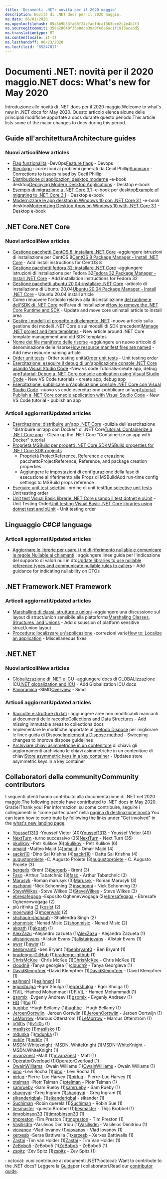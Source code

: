 ```yaml
---
title: 'Documenti .NET: novità per il 2020 maggio'
description: Novità di .NET docs per il 2020 maggio.
ms.date: 06/01/2020
ms.openlocfilehash: 05a5b9b33fa68f24cfadfdca1363bce2c2e4b2f3
ms.sourcegitcommit: 358a28048f36a8dca39a9fe6e6ac1f1913acadd5
ms.translationtype: MT
ms.contentlocale: it-IT
ms.lasthandoff: 06/23/2020
ms.locfileid: "85247817"
---
```

# <a name="net-docs-whats-new-for-may-2020"></a><span data-ttu-id="77731-103">Documenti .NET: novità per il 2020 maggio</span><span class="sxs-lookup"><span data-stu-id="77731-103">.NET docs: What's new for May 2020</span></span>

<span data-ttu-id="77731-104">Introduzione alle novità di .NET docs per il 2020 maggio.</span><span class="sxs-lookup"><span data-stu-id="77731-104">Welcome to what's new in .NET docs for May 2020.</span></span> <span data-ttu-id="77731-105">Questo articolo elenca alcune delle principali modifiche apportate a docs durante questo periodo.</span><span class="sxs-lookup"><span data-stu-id="77731-105">This article lists some of the major changes to docs during this period.</span></span>

## <a name="architecture-guides"></a><span data-ttu-id="77731-106">Guide all'architettura</span><span class="sxs-lookup"><span data-stu-id="77731-106">Architecture guides</span></span>

### <a name="new-articles"></a><span data-ttu-id="77731-107">Nuovi articoli</span><span class="sxs-lookup"><span data-stu-id="77731-107">New articles</span></span>

- <span data-ttu-id="77731-108">[Flag funzionalità](../architecture/cloud-native/feature-flags.md) -DevOps</span><span class="sxs-lookup"><span data-stu-id="77731-108">[Feature flags](../architecture/cloud-native/feature-flags.md) - Devops</span></span>
- <span data-ttu-id="77731-109">[Riepilogo](../architecture/cloud-native/summary.md) : correzioni ai problemi generati da Cecil Phillip</span><span class="sxs-lookup"><span data-stu-id="77731-109">[Summary](../architecture/cloud-native/summary.md) - Corrections to issues raised by Cecil Phillip</span></span>
- <span data-ttu-id="77731-110">[Distribuzione di applicazioni desktop moderne](../architecture/modernize-desktop/deploy-modern-applications.md) -e-book desktop</span><span class="sxs-lookup"><span data-stu-id="77731-110">[Deploying Modern Desktop Applications](../architecture/modernize-desktop/deploy-modern-applications.md) - Desktop e-book</span></span>
- <span data-ttu-id="77731-111">[Esempio di migrazione a .NET Core 3,1](../architecture/modernize-desktop/example-migration-core.md) -e-book per desktop</span><span class="sxs-lookup"><span data-stu-id="77731-111">[Example of migrating to .NET Core 3.1](../architecture/modernize-desktop/example-migration-core.md) - Desktop e-book</span></span>
- <span data-ttu-id="77731-112">[Modernizzare le app desktop in Windows 10 con .NET Core 3,1](../architecture/modernize-desktop/index.md) -e-book desktop</span><span class="sxs-lookup"><span data-stu-id="77731-112">[Modernizing Desktop Apps on Windows 10 with .NET Core 3.1](../architecture/modernize-desktop/index.md) - Desktop e-book</span></span>

## <a name="net-core"></a><span data-ttu-id="77731-113">.NET Core</span><span class="sxs-lookup"><span data-stu-id="77731-113">.NET Core</span></span>

### <a name="new-articles"></a><span data-ttu-id="77731-114">Nuovi articoli</span><span class="sxs-lookup"><span data-stu-id="77731-114">New articles</span></span>

- <span data-ttu-id="77731-115">[Gestione pacchetti CentOS 8: installare .NET Core](../core/install/linux-package-manager-centos8.md) -aggiungere istruzioni di installazione per CentOS 8</span><span class="sxs-lookup"><span data-stu-id="77731-115">[CentOS 8 Package Manager - Install .NET Core](../core/install/linux-package-manager-centos8.md) - Add install instructions for CentOS 8</span></span>
- <span data-ttu-id="77731-116">[Gestione pacchetti fedora 32: installare .NET Core](../core/install/linux-package-manager-fedora32.md) -aggiungere istruzioni di installazione per Fedora 32</span><span class="sxs-lookup"><span data-stu-id="77731-116">[Fedora 32 Package Manager - Install .NET Core](../core/install/linux-package-manager-fedora32.md) - Add installation instructions for Fedora 32</span></span>
- <span data-ttu-id="77731-117">[Gestione pacchetti ubuntu 20,04-installare .NET Core](../core/install/linux-package-manager-ubuntu-2004.md) -articolo di installazione di Ubuntu 20,04</span><span class="sxs-lookup"><span data-stu-id="77731-117">[Ubuntu 20.04 Package Manager - Install .NET Core](../core/install/linux-package-manager-ubuntu-2004.md) - Ubuntu 20.04 install article</span></span>
- <span data-ttu-id="77731-118">Come rimuovere l'articolo relativo alla disinstallazione [del runtime e dell'SDK di .NET Core](../core/install/remove-runtime-sdk-versions.md) nell'area di installazione</span><span class="sxs-lookup"><span data-stu-id="77731-118">[How to remove the .NET Core Runtime and SDK](../core/install/remove-runtime-sdk-versions.md) - Update and move core uninstall article to install area</span></span>
- <span data-ttu-id="77731-119">[Gestire i modelli di progetto e di elemento .NET](../core/install/templates.md) -nuovo articolo sulla gestione dei modelli .NET Core e sui modelli di SDK precedenti</span><span class="sxs-lookup"><span data-stu-id="77731-119">[Manage .NET project and item templates](../core/install/templates.md) - New article around .NET Core template management and old SDK templates</span></span>
- <span data-ttu-id="77731-120">[Nome dei file manifesto delle risorse](../core/resources/manifest-file-names.md) -aggiungere un nuovo articolo di denominazione delle risorse</span><span class="sxs-lookup"><span data-stu-id="77731-120">[How resource manifest files are named](../core/resources/manifest-file-names.md) - Add new resource naming article</span></span>
- <span data-ttu-id="77731-121">[Order unit tests](../core/testing/order-unit-tests.md) -Order testing unità</span><span class="sxs-lookup"><span data-stu-id="77731-121">[Order unit tests](../core/testing/order-unit-tests.md) - Unit testing order</span></span>
- <span data-ttu-id="77731-122">[Esercitazione: eseguire il debug di un'applicazione console .NET Core usando Visual Studio Code](../core/tutorials/debugging-with-visual-studio-code.md) -New vs code Tutorials-create app, debug app</span><span class="sxs-lookup"><span data-stu-id="77731-122">[Tutorial: Debug a .NET Core console application using Visual Studio Code](../core/tutorials/debugging-with-visual-studio-code.md) - New VS Code tutorials - create app, debug app</span></span>
- <span data-ttu-id="77731-123">[Esercitazione: pubblicare un'applicazione console .NET Core con Visual Studio Code](../core/tutorials/publishing-with-visual-studio-code.md) -nuovo vs code esercitazione-pubblicare un'app</span><span class="sxs-lookup"><span data-stu-id="77731-123">[Tutorial: Publish a .NET Core console application with Visual Studio Code](../core/tutorials/publishing-with-visual-studio-code.md) - New VS Code tutorial - publish an app</span></span>

### <a name="updated-articles"></a><span data-ttu-id="77731-124">Articoli aggiornati</span><span class="sxs-lookup"><span data-stu-id="77731-124">Updated articles</span></span>

- <span data-ttu-id="77731-125">[Esercitazione: distribuire un'app .NET Core](../core/docker/build-container.md) -pulizia dell'esercitazione "distribuire un'app con Docker" di .NET Core</span><span class="sxs-lookup"><span data-stu-id="77731-125">[Tutorial: Containerize a .NET Core app](../core/docker/build-container.md) - Clean up the .NET Core "Containerize an app with Docker" tutorial</span></span>
- [<span data-ttu-id="77731-126">Proprietà MSBuild per progetti .NET Core SDK</span><span class="sxs-lookup"><span data-stu-id="77731-126">MSBuild properties for .NET Core SDK projects</span></span>](../core/project-sdk/msbuild-props.md)
  - <span data-ttu-id="77731-127">Proprietà ProjectReference, Reference e creazione pacchetto</span><span class="sxs-lookup"><span data-stu-id="77731-127">ProjectReference, Reference, and package creation properties</span></span>
  - <span data-ttu-id="77731-128">Aggiungere le impostazioni di configurazione della fase di esecuzione al riferimento alle Props di MSBuild</span><span class="sxs-lookup"><span data-stu-id="77731-128">Add run-time config settings to MSBuild props reference</span></span>
- <span data-ttu-id="77731-129">[Eseguire unit test selettivi](../core/testing/selective-unit-tests.md) -ordine di unit test</span><span class="sxs-lookup"><span data-stu-id="77731-129">[Run selective unit tests](../core/testing/selective-unit-tests.md) - Unit testing order</span></span>
- <span data-ttu-id="77731-130">[Unit test Visual Basic librerie .NET Core usando il test dotnet e xUnit](../core/testing/unit-testing-visual-basic-with-dotnet-test.md) -Unit Testing Order</span><span class="sxs-lookup"><span data-stu-id="77731-130">[Unit testing Visual Basic .NET Core libraries using dotnet test and xUnit](../core/testing/unit-testing-visual-basic-with-dotnet-test.md) - Unit testing order</span></span>

## <a name="c-language"></a><span data-ttu-id="77731-131">Linguaggio C#</span><span class="sxs-lookup"><span data-stu-id="77731-131">C# language</span></span>

### <a name="updated-articles"></a><span data-ttu-id="77731-132">Articoli aggiornati</span><span class="sxs-lookup"><span data-stu-id="77731-132">Updated articles</span></span>

- <span data-ttu-id="77731-133">[Aggiornare le librerie per usare i tipi di riferimento nullable e comunicare le regole Nullable ai chiamanti](../csharp/nullable-migration-strategies.md) : aggiungere linee guida per l'indicazione del supporto di valori null in dto</span><span class="sxs-lookup"><span data-stu-id="77731-133">[Update libraries to use nullable reference types and communicate nullable rules to callers](../csharp/nullable-migration-strategies.md) - Add guidance for indicating nullability on DTOs</span></span>

## <a name="net-framework"></a><span data-ttu-id="77731-134">.NET Framework</span><span class="sxs-lookup"><span data-stu-id="77731-134">.NET Framework</span></span>

### <a name="updated-articles"></a><span data-ttu-id="77731-135">Articoli aggiornati</span><span class="sxs-lookup"><span data-stu-id="77731-135">Updated articles</span></span>

- <span data-ttu-id="77731-136">[Marshalling di classi, strutture e unioni](../framework/interop/marshaling-classes-structures-and-unions.md) -aggiungere una discussione sul layout di struct/union sensibile alla piattaforma</span><span class="sxs-lookup"><span data-stu-id="77731-136">[Marshaling Classes, Structures, and Unions](../framework/interop/marshaling-classes-structures-and-unions.md) - Add discussion of platform sensitive struct/union layout</span></span>
- <span data-ttu-id="77731-137">[Procedura: localizzare un'applicazione](../framework/wpf/advanced/how-to-localize-an-application.md) -correzioni varie</span><span class="sxs-lookup"><span data-stu-id="77731-137">[How to: Localize an application](../framework/wpf/advanced/how-to-localize-an-application.md) - Miscellaneous fixes</span></span>

## <a name="net"></a><span data-ttu-id="77731-138">.NET</span><span class="sxs-lookup"><span data-stu-id="77731-138">.NET</span></span>

### <a name="new-articles"></a><span data-ttu-id="77731-139">Nuovi articoli</span><span class="sxs-lookup"><span data-stu-id="77731-139">New articles</span></span>

- <span data-ttu-id="77731-140">[Globalizzazione di .NET e ICU](../standard/globalization-localization/globalization-icu.md) -aggiungere docs di GLOBALIzzazione ICU</span><span class="sxs-lookup"><span data-stu-id="77731-140">[.NET globalization and ICU](../standard/globalization-localization/globalization-icu.md) - Add Globalization ICU docs</span></span>
- <span data-ttu-id="77731-141">[Panoramica](../standard/simd.md) -SIMD</span><span class="sxs-lookup"><span data-stu-id="77731-141">[Overview](../standard/simd.md) - Simd</span></span>

### <a name="updated-articles"></a><span data-ttu-id="77731-142">Articoli aggiornati</span><span class="sxs-lookup"><span data-stu-id="77731-142">Updated articles</span></span>

- <span data-ttu-id="77731-143">[Raccolte e strutture di dati](../standard/collections/index.md) : aggiungere aree non modificabili mancanti ai documenti delle raccolte</span><span class="sxs-lookup"><span data-stu-id="77731-143">[Collections and Data Structures](../standard/collections/index.md) - Add missing immutable areas to collections docs</span></span>
- <span data-ttu-id="77731-144">Implementare le modifiche apportate al [metodo Dispose](../standard/garbage-collection/implementing-dispose.md) per migliorare le linee guida di Dispose</span><span class="sxs-lookup"><span data-stu-id="77731-144">[Implement a Dispose method](../standard/garbage-collection/implementing-dispose.md) - Sweeping changes to improve dispose guidelines</span></span>
- <span data-ttu-id="77731-145">[Archiviare chiavi asimmetriche in un contenitore](../standard/security/how-to-store-asymmetric-keys-in-a-key-container.md) di chiavi: gli aggiornamenti archiviano le chiavi asimmetriche in un contenitore di chiavi</span><span class="sxs-lookup"><span data-stu-id="77731-145">[Store asymmetric keys in a key container](../standard/security/how-to-store-asymmetric-keys-in-a-key-container.md) - Updates store asymmetric keys in a key container</span></span>

## <a name="community-contributors"></a><span data-ttu-id="77731-146">Collaboratori della community</span><span class="sxs-lookup"><span data-stu-id="77731-146">Community contributors</span></span>

<span data-ttu-id="77731-147">I seguenti utenti hanno contribuito alla documentazione di .NET nel 2020 maggio.</span><span class="sxs-lookup"><span data-stu-id="77731-147">The following people have contributed to .NET docs in May 2020.</span></span> <span data-ttu-id="77731-148">Grazie!</span><span class="sxs-lookup"><span data-stu-id="77731-148">Thank you!</span></span> <span data-ttu-id="77731-149">Per informazioni su come contribuire, seguire i collegamenti in "come partecipare" nella [pagina di destinazione novità](index.yml).</span><span class="sxs-lookup"><span data-stu-id="77731-149">You can learn how to contribute by following the links under "Get involved" in the [what's new landing page](index.yml).</span></span>

- <span data-ttu-id="77731-150">[Youssef1313](https://github.com/Youssef1313) -Youssef Victor (40)</span><span class="sxs-lookup"><span data-stu-id="77731-150">[Youssef1313](https://github.com/Youssef1313) - Youssef Victor (40)</span></span>
- <span data-ttu-id="77731-151">[NextTurn](https://github.com/NextTurn) -turno successivo (35)</span><span class="sxs-lookup"><span data-stu-id="77731-151">[NextTurn](https://github.com/NextTurn) - Next Turn (35)</span></span>
- <span data-ttu-id="77731-152">[pkulikov](https://github.com/pkulikov) -Petr Kulikov (6)</span><span class="sxs-lookup"><span data-stu-id="77731-152">[pkulikov](https://github.com/pkulikov) - Petr Kulikov (6)</span></span>
- <span data-ttu-id="77731-153">[omajid](https://github.com/omajid) -Matteo Majid (4)</span><span class="sxs-lookup"><span data-stu-id="77731-153">[omajid](https://github.com/omajid) - Omair Majid (4)</span></span>
- <span data-ttu-id="77731-154">[sackri10](https://github.com/sackri10) -Dino Sai Krishna (4)</span><span class="sxs-lookup"><span data-stu-id="77731-154">[sackri10](https://github.com/sackri10) - Datta Sai Krishna (4)</span></span>
- <span data-ttu-id="77731-155">[augustoproiete](https://github.com/augustoproiete) -C. Augusto Proiete (3)</span><span class="sxs-lookup"><span data-stu-id="77731-155">[augustoproiete](https://github.com/augustoproiete) - C. Augusto Proiete (3)</span></span>
- <span data-ttu-id="77731-156">[bergerb](https://github.com/bergerb) -Brent (3)</span><span class="sxs-lookup"><span data-stu-id="77731-156">[bergerb](https://github.com/bergerb) - Brent (3)</span></span>
- <span data-ttu-id="77731-157">[Faso](https://github.com/faso) -Arthur Tabatchnic (3)</span><span class="sxs-lookup"><span data-stu-id="77731-157">[faso](https://github.com/faso) - Arthur Tabatchnic (3)</span></span>
- <span data-ttu-id="77731-158">[Marusyk](https://github.com/Marusyk) -Roman marusyk (3)</span><span class="sxs-lookup"><span data-stu-id="77731-158">[Marusyk](https://github.com/Marusyk) - Roman Marusyk (3)</span></span>
- <span data-ttu-id="77731-159">[nschonni](https://github.com/nschonni) -Nick Schonning (3)</span><span class="sxs-lookup"><span data-stu-id="77731-159">[nschonni](https://github.com/nschonni) - Nick Schonning (3)</span></span>
- <span data-ttu-id="77731-160">[SteveWilkes](https://github.com/SteveWilkes) -Steve Wilkes (3)</span><span class="sxs-lookup"><span data-stu-id="77731-160">[SteveWilkes](https://github.com/SteveWilkes) - Steve Wilkes (3)</span></span>
- <span data-ttu-id="77731-161">[ebresafegaga](https://github.com/ebresafegaga) -Esposito Oghenevwogaga (2)</span><span class="sxs-lookup"><span data-stu-id="77731-161">[ebresafegaga](https://github.com/ebresafegaga) - Ebresafe Oghenevwogaga (2)</span></span>
- <span data-ttu-id="77731-162">più rifinita [(2](https://github.com/kosist) )</span><span class="sxs-lookup"><span data-stu-id="77731-162">[kosist](https://github.com/kosist) (2)</span></span>
- <span data-ttu-id="77731-163">[moerwald](https://github.com/moerwald) (2)</span><span class="sxs-lookup"><span data-stu-id="77731-163">[moerwald](https://github.com/moerwald) (2)</span></span>
- <span data-ttu-id="77731-164">[shchauh-](https://github.com/shchauh)</span><span class="sxs-lookup"><span data-stu-id="77731-164">[shchauh](https://github.com/shchauh) - Shailendra Singh (2)</span></span>
- <span data-ttu-id="77731-165">[shonmisic](https://github.com/shonmisic) -Nenad Misic (2)</span><span class="sxs-lookup"><span data-stu-id="77731-165">[shonmisic](https://github.com/shonmisic) - Nenad Misic (2)</span></span>
- <span data-ttu-id="77731-166">[akpath](https://github.com/akpath) (1)</span><span class="sxs-lookup"><span data-stu-id="77731-166">[akpath](https://github.com/akpath) (1)</span></span>
- <span data-ttu-id="77731-167">[AlexZazu](https://github.com/AlexZazu) -Alejandro zazueta (1)</span><span class="sxs-lookup"><span data-stu-id="77731-167">[AlexZazu](https://github.com/AlexZazu) - Alejandro Zazueta (1)</span></span>
- <span data-ttu-id="77731-168">[alistairjevans](https://github.com/alistairjevans) -Alistair Evans (1)</span><span class="sxs-lookup"><span data-stu-id="77731-168">[alistairjevans](https://github.com/alistairjevans) - Alistair Evans (1)</span></span>
- <span data-ttu-id="77731-169">[awsr](https://github.com/awsr) (1)</span><span class="sxs-lookup"><span data-stu-id="77731-169">[awsr](https://github.com/awsr) (1)</span></span>
- <span data-ttu-id="77731-170">[benbryant0](https://github.com/benbryant0) -ben Bryant (1)</span><span class="sxs-lookup"><span data-stu-id="77731-170">[benbryant0](https://github.com/benbryant0) - Ben Bryant (1)</span></span>
- <span data-ttu-id="77731-171">[bradengc-GitHub](https://github.com/bradengc-github) (1)</span><span class="sxs-lookup"><span data-stu-id="77731-171">[bradengc-github](https://github.com/bradengc-github) (1)</span></span>
- <span data-ttu-id="77731-172">[ChrisMcKee](https://github.com/ChrisMcKee) -Chris McKee (1)</span><span class="sxs-lookup"><span data-stu-id="77731-172">[ChrisMcKee](https://github.com/ChrisMcKee) - Chris McKee (1)</span></span>
- <span data-ttu-id="77731-173">[cloudn9](https://github.com/cloudn9) -Tanya georgiea (1)</span><span class="sxs-lookup"><span data-stu-id="77731-173">[cloudn9](https://github.com/cloudn9) - Tanya Georgieva (1)</span></span>
- <span data-ttu-id="77731-174">[DavidKlempfner](https://github.com/DavidKlempfner) -David Klempfner (1)</span><span class="sxs-lookup"><span data-stu-id="77731-174">[DavidKlempfner](https://github.com/DavidKlempfner) - David Klempfner (1)</span></span>
- <span data-ttu-id="77731-175">[eajhnsn1](https://github.com/eajhnsn1) (1)</span><span class="sxs-lookup"><span data-stu-id="77731-175">[eajhnsn1](https://github.com/eajhnsn1) (1)</span></span>
- <span data-ttu-id="77731-176">[egorshulga](https://github.com/egorshulga) -Egor Shulga (1)</span><span class="sxs-lookup"><span data-stu-id="77731-176">[egorshulga](https://github.com/egorshulga) - Egor Shulga (1)</span></span>
- <span data-ttu-id="77731-177">[FIVIL](https://github.com/FIVIL) -Hamed Mohammadi (1)</span><span class="sxs-lookup"><span data-stu-id="77731-177">[FIVIL](https://github.com/FIVIL) - Hamed Mohammadi (1)</span></span>
- <span data-ttu-id="77731-178">[gsomix](https://github.com/gsomix) -Evgeniy Andreev (1)</span><span class="sxs-lookup"><span data-stu-id="77731-178">[gsomix](https://github.com/gsomix) - Evgeniy Andreev (1)</span></span>
- <span data-ttu-id="77731-179">[HG](https://github.com/hg) (1)</span><span class="sxs-lookup"><span data-stu-id="77731-179">[hg](https://github.com/hg) (1)</span></span>
- <span data-ttu-id="77731-180">[hughbe](https://github.com/hughbe) -Hugh Bellamy (1)</span><span class="sxs-lookup"><span data-stu-id="77731-180">[hughbe](https://github.com/hughbe) - Hugh Bellamy (1)</span></span>
- <span data-ttu-id="77731-181">[JeroenOortwijn](https://github.com/JeroenOortwijn) -Jeroen Oortwijn (1)</span><span class="sxs-lookup"><span data-stu-id="77731-181">[JeroenOortwijn](https://github.com/JeroenOortwijn) - Jeroen Oortwijn (1)</span></span>
- <span data-ttu-id="77731-182">[LeMorrow](https://github.com/LeMorrow) -Marcus Otterström (1)</span><span class="sxs-lookup"><span data-stu-id="77731-182">[LeMorrow](https://github.com/LeMorrow) - Marcus Otterström (1)</span></span>
- <span data-ttu-id="77731-183">[lv1il0s](https://github.com/lv1il0s) (1)</span><span class="sxs-lookup"><span data-stu-id="77731-183">[lv1il0s](https://github.com/lv1il0s) (1)</span></span>
- <span data-ttu-id="77731-184">[maslisko](https://github.com/maslisko) (1)</span><span class="sxs-lookup"><span data-stu-id="77731-184">[maslisko](https://github.com/maslisko) (1)</span></span>
- <span data-ttu-id="77731-185">[mdunka](https://github.com/mdunka) (1)</span><span class="sxs-lookup"><span data-stu-id="77731-185">[mdunka](https://github.com/mdunka) (1)</span></span>
- <span data-ttu-id="77731-186">[mrlife](https://github.com/mrlife) (1)</span><span class="sxs-lookup"><span data-stu-id="77731-186">[mrlife](https://github.com/mrlife) (1)</span></span>
- <span data-ttu-id="77731-187">[MSDN-Whiteknight](https://github.com/MSDN-WhiteKnight) -MSDN. WhiteKnight (1)</span><span class="sxs-lookup"><span data-stu-id="77731-187">[MSDN-WhiteKnight](https://github.com/MSDN-WhiteKnight) - MSDN.WhiteKnight (1)</span></span>
- <span data-ttu-id="77731-188">[mvanzoest](https://github.com/mvanzoest) -Matt (1)</span><span class="sxs-lookup"><span data-stu-id="77731-188">[mvanzoest](https://github.com/mvanzoest) - Matt (1)</span></span>
- <span data-ttu-id="77731-189">[OperatorOverload](https://github.com/OperatorOverload) (1)</span><span class="sxs-lookup"><span data-stu-id="77731-189">[OperatorOverload](https://github.com/OperatorOverload) (1)</span></span>
- <span data-ttu-id="77731-190">[OwainWilliams](https://github.com/OwainWilliams) -Owain Williams (1)</span><span class="sxs-lookup"><span data-stu-id="77731-190">[OwainWilliams](https://github.com/OwainWilliams) - Owain Williams (1)</span></span>
- <span data-ttu-id="77731-191">[pino](https://github.com/pino) -Levi Rocha (1)</span><span class="sxs-lookup"><span data-stu-id="77731-191">[pino](https://github.com/pino) - Levi Rocha (1)</span></span>
- <span data-ttu-id="77731-192">[pirluq](https://github.com/pirluq) -Pierre-Luc Harvey (1)</span><span class="sxs-lookup"><span data-stu-id="77731-192">[pirluq](https://github.com/pirluq) - Pierre-Luc Harvey (1)</span></span>
- <span data-ttu-id="77731-193">[ptelman](https://github.com/ptelman) -Piotr Telman (1)</span><span class="sxs-lookup"><span data-stu-id="77731-193">[ptelman](https://github.com/ptelman) - Piotr Telman (1)</span></span>
- <span data-ttu-id="77731-194">[samrueby](https://github.com/samrueby) -Sam Rueby (1)</span><span class="sxs-lookup"><span data-stu-id="77731-194">[samrueby](https://github.com/samrueby) - Sam Rueby (1)</span></span>
- <span data-ttu-id="77731-195">[shaggygi](https://github.com/shaggygi) -Greg Ingram (1)</span><span class="sxs-lookup"><span data-stu-id="77731-195">[shaggygi](https://github.com/shaggygi) - Greg Ingram (1)</span></span>
- <span data-ttu-id="77731-196">[sikanderiqbal-](https://github.com/sikanderiqbal) (1)</span><span class="sxs-lookup"><span data-stu-id="77731-196">[sikanderiqbal](https://github.com/sikanderiqbal) - sikander (1)</span></span>
- <span data-ttu-id="77731-197">[Suchiman](https://github.com/Suchiman) -Robin querela (1)</span><span class="sxs-lookup"><span data-stu-id="77731-197">[Suchiman](https://github.com/Suchiman) - Robin Sue (1)</span></span>
- <span data-ttu-id="77731-198">[tiesmaster](https://github.com/tiesmaster) -questo Brobbel (1)</span><span class="sxs-lookup"><span data-stu-id="77731-198">[tiesmaster](https://github.com/tiesmaster) - Thijs Brobbel (1)</span></span>
- <span data-ttu-id="77731-199">[timrobinson33](https://github.com/timrobinson33) (1)</span><span class="sxs-lookup"><span data-stu-id="77731-199">[timrobinson33](https://github.com/timrobinson33) (1)</span></span>
- <span data-ttu-id="77731-200">[tmpreston](https://github.com/tmpreston) -Tim Preston (1)</span><span class="sxs-lookup"><span data-stu-id="77731-200">[tmpreston](https://github.com/tmpreston) - Tim Preston (1)</span></span>
- <span data-ttu-id="77731-201">[Vasilisdm](https://github.com/Vasilisdm) -Vasileios Dimitriou (1)</span><span class="sxs-lookup"><span data-stu-id="77731-201">[Vasilisdm](https://github.com/Vasilisdm) - Vasileios Dimitriou (1)</span></span>
- <span data-ttu-id="77731-202">[viovanov](https://github.com/viovanov) -Vlad Iovanov (1)</span><span class="sxs-lookup"><span data-stu-id="77731-202">[viovanov](https://github.com/viovanov) - Vlad Iovanov (1)</span></span>
- <span data-ttu-id="77731-203">[xerxesb](https://github.com/xerxesb) -Serse Battiwalla (1)</span><span class="sxs-lookup"><span data-stu-id="77731-203">[xerxesb](https://github.com/xerxesb) - Xerxes Battiwalla (1)</span></span>
- <span data-ttu-id="77731-204">[Zastai](https://github.com/Zastai) -Tim van Holder (1)</span><span class="sxs-lookup"><span data-stu-id="77731-204">[Zastai](https://github.com/Zastai) - Tim Van Holder (1)</span></span>
- <span data-ttu-id="77731-205">[ZeBobo5](https://github.com/ZeBobo5) -ZeBobo5 (1)</span><span class="sxs-lookup"><span data-stu-id="77731-205">[ZeBobo5](https://github.com/ZeBobo5) - ZeBobo5 (1)</span></span>
- <span data-ttu-id="77731-206">[zspitz](https://github.com/zspitz) -Zev Spitz (1)</span><span class="sxs-lookup"><span data-stu-id="77731-206">[zspitz](https://github.com/zspitz) - Zev Spitz (1)</span></span>

<span data-ttu-id="77731-207">: octocat: vuoi contribuire ai documenti .NET?</span><span class="sxs-lookup"><span data-stu-id="77731-207">:octocat: Want to contribute to the .NET docs?</span></span> <span data-ttu-id="77731-208">Leggere la [Guida](https://docs.microsoft.com/contribute/dotnet/dotnet-contribute)per i collaboratori.</span><span class="sxs-lookup"><span data-stu-id="77731-208">Read our [contributor guide](https://docs.microsoft.com/contribute/dotnet/dotnet-contribute).</span></span>
